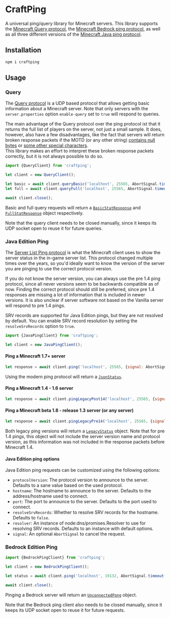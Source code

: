 # CraftPing
A universal ping/query library for Minecraft servers. This library supports 
the [Minecraft Query protocol](https://wiki.vg/Query), the [Minecraft Bedrock ping protocol](https://wiki.vg/Raknet_Protocol#Packets), as well as all three
different versions of the [Minecraft Java ping protocol](https://wiki.vg/Server_List_Ping).

## Installation
```bash
npm i craftping
```

## Usage
### Query
The [Query protocol](https://wiki.vg/Query) is a UDP based protocol that allows getting basic information about a Minecraft server.
Note that only servers with the `server.properties` option `enable-query` set to `true` will respond to queries.

The main advantage of the Query protocol over the ping protocol ist that it returns the
full list of players on the server, not just a small sample. It does, however, also have a few disadvantages, 
like the fact that servers will return broken response packets if the MOTD (or any other string) [contains null bytes](https://bugs.mojang.com/browse/MC-221987)
or [some other special characters](https://bugs.mojang.com/browse/MC-231035).  
This library makes an effort to interpret these broken response packets correctly, but it is not always possible to do so.

```js
import {QueryClient} from 'craftping';

let client = new QueryClient();

let basic = await client.queryBasic('localhost', 25565, AbortSignal.timeout(5000));
let full = await client.queryFull('localhost', 25565, AbortSignal.timeout(5000));

await client.close();
```
Basic and full query requests will return a [`BasicStatResponse`](src/Packet/Query/BasicStatResponse.js) 
and [`FullStatResponse`](src/Packet/Query/FullStatResponse.js) object respectively.

Note that the query client needs to be closed manually, since it keeps its UDP socket open to reuse it for future queries.

### Java Edition Ping
The [Server List Ping protocol](https://wiki.vg/Server_List_Ping) is what the Minecraft client uses to show the server status in the in-game server list.
This protocol changed multiple times over the years, so you'd ideally want to know the version of the server you are pinging to use the correct protocol version.

If you do not know the server version, you can always use the pre 1.4 ping protocol, since all never versions seem to be backwards compatible as of now.
Finding the correct protocol should still be preferred, since pre 1.4 responses are missing a lot of information that is included in newer versions.
It is also unclear if server software not based on the Vanilla server will respond to pre 1.4 pings.

SRV records are supported for Java Edition pings, but they are not resolved by default. You can enable SRV record resolution by setting the `resolveSrvRecords` option to `true`.

```js
import {JavaPingClient} from 'craftping';

let client = new JavaPingClient();
```

#### Ping a Minecraft 1.7+ server
```js
let response = await client.ping('localhost', 25565, {signal: AbortSignal.timeout(5000)});
```
Using the modern ping protocol will return a [`JsonStatus`](src/JavaPing/Status/JsonStatus/JsonStatus.js).

#### Ping a Minecraft 1.4 - 1.6 server
```js
let response = await client.pingLegacyPost14('localhost', 25565, {signal: AbortSignal.timeout(5000)});
```

#### Ping a Minecraft beta 1.8 - release 1.3 server (or any server)
```js
let response = await client.pingLegacyPre14('localhost', 25565, {signal: AbortSignal.timeout(5000)});
```

Both legacy ping versions will return a [`LegacyStatus`](src/JavaPing/Status/LegacyStatus.js) object.
Note that for pre 1.4 pings, this object will not include the server version name and protocol version,
as this information was not included in the response packets before Minecraft 1.4.

#### Java Edition ping options
Java Edition ping requests can be customized using the following options:
 - `protocolVersion`: The protocol version to announce to the server. Defaults to a sane value based on the used protocol.
 - `hostname`: The hostname to announce to the server. Defaults to the address/hostname used to connect.
 - `port`: The port to announce to the server. Defaults to the port used to connect.
 - `resolveSrvRecords`: Whether to resolve SRV records for the hostname. Defaults to `false`.
 - `resolver`: An instance of node:dns/promises.Resolver to use for resolving SRV records. Defaults to an instance with default options.
 - `signal`: An optional `AbortSignal` to cancel the request.

### Bedrock Edition Ping

```js
import {BedrockPingClient} from 'craftping';

let client = new BedrockPingClient();

let status = await client.ping('localhost', 19132, AbortSignal.timeout(5000));

await client.close();
```
Pinging a Bedrock server will return an [`UnconnectedPong`](src/Packet/BedrockPing/UnconnectedPong.js) object.

Note that the Bedrock ping client also needs to be closed manually, since it keeps its UDP socket open to reuse it for future requests.
